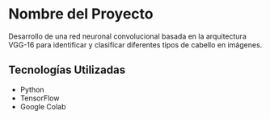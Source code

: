 # Nombre del Proyecto

Desarrollo de una red neuronal convolucional basada en la arquitectura VGG-16 para identificar y clasificar diferentes
tipos de cabello en imágenes.

## Tecnologías Utilizadas

- Python
- TensorFlow
- Google Colab
